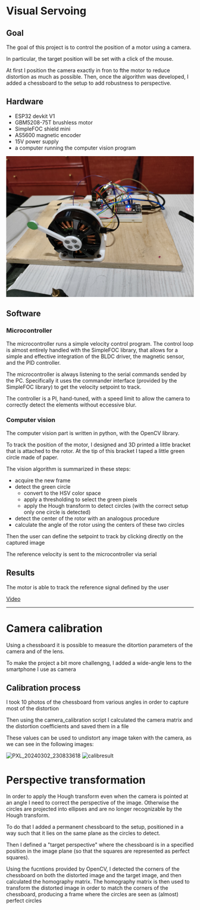 # Visual Servoing

## Goal
The goal of this project is to control the position of a motor using a camera.

In particular, the target position will be set with a click of the mouse.

At first I position the camera exactly in fron to fthe motor to reduce distortion as much as possible. Then, once the algorithm was developed, I added a chessboard to the setup to add robustness to perspective.

## Hardware
- ESP32 devkit V1 
- GBM5208-75T brushless motor
- SimpleFOC shield mini
- AS5600 magnetic encoder
- 15V power supply
- a computer running the computer vision program

![Image](setup.jpg)

## Software

### Microcontroller
The microcontroller runs a simple velocity control program. The control loop is almost entirely handled with the SimpleFOC library, that allows for a simple and effective integration of the BLDC driver, the magnetic sensor, and the PID controller.

The microcontroller is always listening to the serial commands sended by the PC. Specifically it uses the commander interface (provided by the SimpleFOC library) to get the velocity setpoint to track.

The controller is a PI, hand-tuned, with a speed limit to allow the camera to correctly detect the elements without eccessive blur.

### Computer vision
The computer vision part is written in python, with the OpenCV library.

To track the position of the motor, I designed and 3D printed a little bracket that is attached to the rotor. At the tip of this bracket I taped a little green circle made of paper.

The vision algorithm is summarized in these steps:
- acquire the new frame
- detect the green circle
    - convert to the HSV color space
    - apply a thresholding to select the green pixels
    - apply the Hough transform to detect circles (with the correct setup only one circle is detected)
- detect the center of the rotor with an analogous procedure
- calculate the angle of the rotor using the centers of these two circles

Then the user can define the setpoint to track by clicking directly on the captured image

The reference velocity is sent to the microcontroller via serial

## Results
The motor is able to track the reference signal defined by the user

[Video](https://imgur.com/r4XPlxJ)

---
# Camera calibration
Using a chessboard it is possible to measure the ditortion parameters of the camera and of the lens.

To make the project a bit more challengng, I added a wide-angle lens to the smartphone I use as camera

## Calibration process
I took 10 photos of the chessboard from various angles in order to capture most of the distortion

Then using the camera_calibration script I calculated the camera matrix and the distortion coefficients and saved them in a file

These values can be used to undistort any image taken with the camera, as we can see in the following images:

![PXL_20240302_230833618](https://github.com/eliferin14/Visual_Servoing/assets/76204928/ca32d769-40c0-43fd-b952-dcd284586dc6)
![calibresult](https://github.com/eliferin14/Visual_Servoing/assets/76204928/bed78dbb-f8ae-4dbc-8df9-216130f7b907)

# Perspective transformation
In order to apply the Hough transform even when the camera is pointed at an angle I need to correct the perspective of the image. Otherwise the circles are projected into ellipses and are no longer recognizable by the Hough transform.

To do that I added a permanent chessboard to the setup, positioned in a way such that it lies on the same plane as the circles to detect.

Then I defined a "target perspective" where the chessboard is in a specified position in the image plane (so that the squares are represented as perfect squares).

Using the fucntions provided by OpenCV, I detected the corners of the chessboard on both the distorted image and the target image, and then calculated the homography matrix. The homography matrix is then used to transform the distorted image in order to match the corners of the chessboard, producing a frame where the circles are seen as (almost) perfect circles
